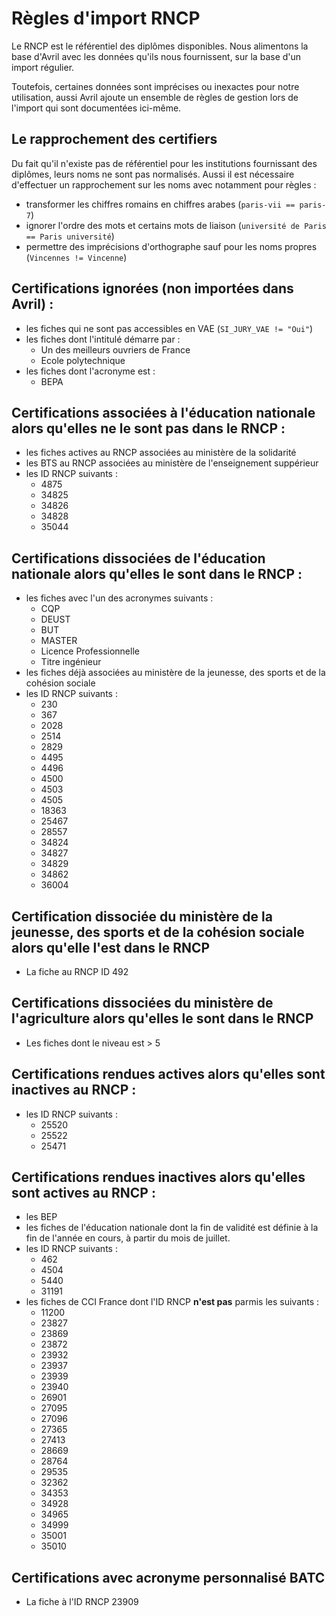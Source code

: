 # Règles d'import RNCP

Le RNCP est le référentiel des diplômes disponibles. Nous alimentons la base d'Avril avec les
données qu'ils nous fournissent, sur la base d'un import régulier.

Toutefois, certaines données sont imprécises ou inexactes pour notre utilisation, aussi Avril
ajoute un ensemble de règles de gestion lors de l'import qui sont documentées ici-même.

## Le rapprochement des certifiers

Du fait qu'il n'existe pas de référentiel pour les institutions fournissant des diplômes, leurs noms
ne sont pas normalisés. Aussi il est nécessaire d'effectuer un rapprochement sur les noms avec notamment
pour règles :

- transformer les chiffres romains en chiffres arabes (`paris-vii == paris-7`)
- ignorer l'ordre des mots et certains mots de liaison (`université de Paris == Paris université`)
- permettre des imprécisions d'orthographe sauf pour les noms propres (`Vincennes != Vincenne`)

## Certifications ignorées (non importées dans Avril) :

- les fiches qui ne sont pas accessibles en VAE (`SI_JURY_VAE != "Oui"`)
- les fiches dont l'intitulé démarre par :
  + Un des meilleurs ouvriers de France
  + Ecole polytechnique
- les fiches dont l'acronyme est :
  + BEPA

## Certifications associées à l'éducation nationale alors qu'elles ne le sont pas dans le RNCP :

- les fiches actives au RNCP associées au ministère de la solidarité
- les BTS au RNCP associées au ministère de l'enseignement suppérieur
- les ID RNCP suivants :
  + 4875
  + 34825
  + 34826
  + 34828
  + 35044

## Certifications dissociées de l'éducation nationale alors qu'elles le sont dans le RNCP :

- les fiches avec l'un des acronymes suivants :
  + CQP
  + DEUST
  + BUT
  + MASTER
  + Licence Professionnelle
  + Titre ingénieur
- les fiches déjà associées au ministère de la jeunesse, des sports et de la cohésion sociale
- les ID RNCP suivants :
  + 230
  + 367
  + 2028
  + 2514
  + 2829
  + 4495
  + 4496
  + 4500
  + 4503
  + 4505
  + 18363
  + 25467
  + 28557
  + 34824
  + 34827
  + 34829
  + 34862
  + 36004

## Certification dissociée du ministère de la jeunesse, des sports et de la cohésion sociale alors qu'elle l'est dans le RNCP

- La fiche au RNCP ID 492

## Certifications dissociées du ministère de l'agriculture alors qu'elles le sont dans le RNCP

- Les fiches dont le niveau est > 5

## Certifications rendues actives alors qu'elles sont inactives au RNCP :
- les ID RNCP suivants :
  + 25520
  + 25522
  + 25471

## Certifications rendues inactives alors qu'elles sont actives au RNCP :

- les BEP
- les fiches de l'éducation nationale dont la fin de validité est définie à la fin de l'année en cours, à partir du mois de juillet.
- les ID RNCP suivants :
  + 462
  + 4504
  + 5440
  + 31191
- les fiches de CCI France dont l'ID RNCP **n'est pas** parmis les suivants :
  + 11200
  + 23827
  + 23869
  + 23872
  + 23932
  + 23937
  + 23939
  + 23940
  + 26901
  + 27095
  + 27096
  + 27365
  + 27413
  + 28669
  + 28764
  + 29535
  + 32362
  + 34353
  + 34928
  + 34965
  + 34999
  + 35001
  + 35010

## Certifications avec acronyme personnalisé BATC

- La fiche à l'ID RNCP 23909